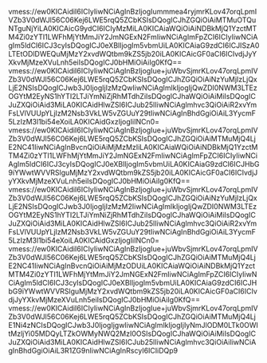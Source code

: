 vmess://ew0KICAidiI6ICIyIiwNCiAgInBzIjogIummmea4ryjmrKLov47orqLpmIVZb3V0dWJl56C06Kej6LWE5rqQ5ZCbKSIsDQogICJhZGQiOiAiMTMuOTQuNTguNjYiLA0KICAicG9ydCI6ICIyMzMiLA0KICAiaWQiOiAiNDBkMjQ1YzctMTM4Zi0zYTI1LWFhMjYtMmJiY2JmNGExN2FmIiwNCiAgImFpZCI6ICIyIiwNCiAgIm5ldCI6ICJ3cyIsDQogICJ0eXBlIjogIm5vbmUiLA0KICAiaG9zdCI6ICJISzA0LTEtODlDWEQuMjMzY2xvdWQtbm9kZS5jb20iLA0KICAicGF0aCI6ICIvdjJyYXkvMjMzeXVuLnh5eiIsDQogICJ0bHMiOiAiIg0KfQ==
vmess://ew0KICAidiI6ICIyIiwNCiAgInBzIjogIue+juWbvSjmrKLov47orqLpmIVZb3V0dWJl56C06Kej6LWE5rqQ5ZCbKSIsDQogICJhZGQiOiAiNzYuMjIzLjQxLjE2NSIsDQogICJwb3J0IjogIjIzMzQwIiwNCiAgImlkIjogIjQwZDI0NWM3LTEzOGYtM2EyNS1hYTI2LTJiYmNiZjRhMTdhZiIsDQogICJhaWQiOiAiMiIsDQogICJuZXQiOiAid3MiLA0KICAidHlwZSI6ICJub25lIiwNCiAgImhvc3QiOiAiR2xvYmFsLVlVUUpYLjIzM2Nsb3VkLW5vZGUuY29tIiwNCiAgInBhdGgiOiAiL3YycmF5LzIzM3l1bi54eXoiLA0KICAidGxzIjogIiINCn0=
vmess://ew0KICAidiI6ICIyIiwNCiAgInBzIjogIue+juWbvSjmrKLov47orqLpmIVZb3V0dWJl56C06Kej6LWE5rqQ5ZCbKSIsDQogICJhZGQiOiAiMTMuMjQ4LjE2NC41IiwNCiAgInBvcnQiOiAiMjMzMzIiLA0KICAiaWQiOiAiNDBkMjQ1YzctMTM4Zi0zYTI1LWFhMjYtMmJiY2JmNGExN2FmIiwNCiAgImFpZCI6ICIyIiwNCiAgIm5ldCI6ICJ3cyIsDQogICJ0eXBlIjogIm5vbmUiLA0KICAiaG9zdCI6ICJHbG9iYWwtWVVRSlguMjMzY2xvdWQtbm9kZS5jb20iLA0KICAicGF0aCI6ICIvdjJyYXkvMjMzeXVuLnh5eiIsDQogICJ0bHMiOiAiIg0KfQ==
vmess://ew0KICAidiI6ICIyIiwNCiAgInBzIjogIue+juWbvSjmrKLov47orqLpmIVZb3V0dWJl56C06Kej6LWE5rqQ5ZCbKSIsDQogICJhZGQiOiAiNzYuMjIzLjQxLjE2NSIsDQogICJwb3J0IjogIjIzMzM2IiwNCiAgImlkIjogIjQwZDI0NWM3LTEzOGYtM2EyNS1hYTI2LTJiYmNiZjRhMTdhZiIsDQogICJhaWQiOiAiMiIsDQogICJuZXQiOiAid3MiLA0KICAidHlwZSI6ICJub25lIiwNCiAgImhvc3QiOiAiR2xvYmFsLVlVUUpYLjIzM2Nsb3VkLW5vZGUuY29tIiwNCiAgInBhdGgiOiAiL3YycmF5LzIzM3l1bi54eXoiLA0KICAidGxzIjogIiINCn0=
vmess://ew0KICAidiI6ICIyIiwNCiAgInBzIjogIue+juWbvSjmrKLov47orqLpmIVZb3V0dWJl56C06Kej6LWE5rqQ5ZCbKSIsDQogICJhZGQiOiAiMTMuMjQ4LjE2NC41IiwNCiAgInBvcnQiOiAiMjMzODUiLA0KICAiaWQiOiAiNDBkMjQ1YzctMTM4Zi0zYTI1LWFhMjYtMmJiY2JmNGExN2FmIiwNCiAgImFpZCI6ICIyIiwNCiAgIm5ldCI6ICJ3cyIsDQogICJ0eXBlIjogIm5vbmUiLA0KICAiaG9zdCI6ICJHbG9iYWwtWVVRSlguMjMzY2xvdWQtbm9kZS5jb20iLA0KICAicGF0aCI6ICIvdjJyYXkvMjMzeXVuLnh5eiIsDQogICJ0bHMiOiAiIg0KfQ==
vmess://ew0KICAidiI6ICIyIiwNCiAgInBzIjogIue+juWbvSjmrKLov47orqLpmIVZb3V0dWJl56C06Kej6LWE5rqQ5ZCbKSIsDQogICJhZGQiOiAiMTMuMjQ4LjE1Ni4zNCIsDQogICJwb3J0IjogIjgwIiwNCiAgImlkIjogIjIyNmJlODM0LTk0OWItMzljYi05MDQyLTZkOWMyNWQ2MzI0OSIsDQogICJhaWQiOiAiMiIsDQogICJuZXQiOiAid3MiLA0KICAidHlwZSI6ICJub25lIiwNCiAgImhvc3QiOiAiIiwNCiAgInBhdGgiOiAiL3R1ZG9nIiwNCiAgInRscyI6ICIiDQp9
